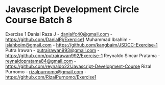# Javascript Development Circle Course Batch 8

Exercise 1
Danial Raza J - danialfc40@gmail.com - https://github.com/DanialRj/Exercice1
Muhammad Ibrahim - islahboim@gmail.com - https://github.com/kangbaim/JSDCC-Exercise-1
Putra Irawan - putrairawan993@gmail.com - https://github.com/putrairawan992/Exercise-1
Reynaldo Sincar Pratama - reynaldopratama84@gmail.com - https://github.com/reynaldo22/Javascript-Development-Course
Rizal Purnomo - rizalpurnomo@gmail.com - https://github.com/RizalPurnomo/Exercise1
